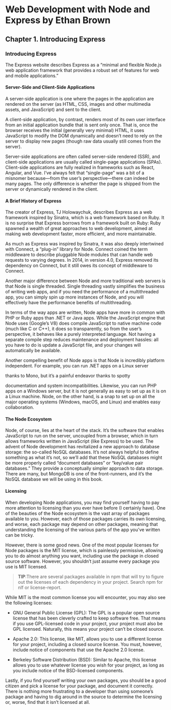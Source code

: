# Web Development with Node and Express by Ethan Brown

## Chapter 1. Introducing Express 

### Introducing Express
The Express website describes Express as a “minimal and flexible Node.js web application framework that provides a robust set of features for web and mobile applications.” 


#### Server-Side and Client-Side Applications 
A server-side application is one where the pages in the application are rendered on the server (as HTML, CSS, images and other multimedia assets, and JavaScript) and sent to the client. 

A client-side application, by contrast, renders most of its own user interface from an initial application bundle that is sent only once. That is, once the browser receives the initial (generally very minimal) HTML, it uses JavaScript to modify the DOM dynamically and doesn’t need to rely on the server to display new pages (though raw data usually still comes from the server).

Server-side applications are often called server-side rendered (SSR), and client-side applications are usually called single-page applications (SPAs). Client-side applications are fully realized in frameworks such as React, Angular, and Vue. I’ve always felt that “single-page” was a bit of a misnomer because—from the user’s perspective—there can indeed be many pages. The only difference is whether the page is shipped from the
server or dynamically rendered in the client.


#### A Brief History of Express

The creator of Express, TJ Holowaychuk, describes Express as a web framework inspired by Sinatra, which is a web framework based on Ruby. It is no surprise that Express borrows from a framework built on Ruby:
Ruby spawned a wealth of great approaches to web development, aimed at making web development faster, more efficient, and more maintainable.

As much as Express was inspired by Sinatra, it was also deeply intertwined with Connect, a “plug-in” library for Node. Connect coined the term middleware to describe pluggable Node modules that can handle web requests to varying degrees. In 2014, in version 4.0, Express removed its dependency on Connect, but it still owes its concept of middleware to Connect.

Another major difference between Node and more traditional web servers is that Node is single threaded. Single threading vastly simplifies the business of writing web apps, and if you need the performance of a multithreaded app, you can simply spin up more instances of Node, and you will effectively have the performance benefits of multithreading. 

In terms of the way apps are written, Node apps have more in common with PHP or Ruby apps than .NET or Java apps. While the JavaScript engine that Node uses (Google’s V8) does compile JavaScript to native machine code (much like C or C++), it does so transparently, so from the user’s perspective, it behaves like a purely interpreted language. Not having a separate compile step reduces maintenance and deployment hassles: all you have to do is update a JavaScript file, and your changes will automatically be available.

Another compelling benefit of Node apps is that Node is incredibly platform independent. For example, you can run .NET apps on a Linux server

thanks to Mono, but it’s a painful endeavor thanks to spotty

documentation and system incompatibilities. Likewise, you can run PHP apps on a Windows server, but it is not generally as easy to set up as it is on a Linux machine. Node, on the other hand, is a snap to set up on all the major operating systems (Windows, macOS, and Linux) and enables easy collaboration. 

#### The Node Ecosystem
Node, of course, lies at the heart of the stack. It’s the software that enables JavaScript to run on the server, uncoupled from a browser, which in turn allows frameworks written in JavaScript (like Express) to be used.
The advent of Node development has revitalized a new approach to database storage: the so-called NoSQL databases. It’s not always helpful to define something as what it’s not, so we’ll add that these NoSQL databases might be more properly called “document databases” or “key/value pair databases.” They provide a conceptually simpler approach to data storage. There are many, but MongoDB is one of the front-runners, and it’s the NoSQL database we will be using in this book.


#### Licensing
When developing Node applications, you may find yourself having to pay more attention to licensing than you ever have before (I certainly have).
One of the beauties of the Node ecosystem is the vast array of packages available to you. However, each of those packages carries its own licensing, and worse, each package may depend on other packages, meaning that understanding the licensing of the various parts of the app you’ve written can be tricky.


However, there is some good news. One of the most popular licenses for Node packages is the MIT license, which is painlessly permissive, allowing you to do almost anything you want, including use the package in closed source software. However, you shouldn’t just assume every package you use is MIT licensed.

> **TIP**:There are several packages available in npm that will try to figure out the licenses of each dependency in your project. Search npm for nlf or license-report.

While MIT is the most common license you will encounter, you may also see the following licenses:
- GNU General Public License (GPL): 
The GPL is a popular open source license that has been cleverly crafted to keep software free. That means if you use GPL-licensed code in your project, your project must also be GPL licensed.
Naturally, this means your project can’t be closed source.

- Apache 2.0: 
This license, like MIT, allows you to use a different license for your project, including a closed source license. You must, however, include notice of components that use the Apache 2.0 license.

- Berkeley Software Distribution (BSD): 
Similar to Apache, this license allows you to use whatever license you wish for your project, as long as you include notice of the BSD-licensed components. 


Lastly, if you find yourself writing your own packages, you should be a good citizen and pick a license for your package, and document it correctly. There is nothing more frustrating to a developer than using someone’s package and having to dig around in the source to determine the licensing or, worse, find that it isn’t licensed at all.








